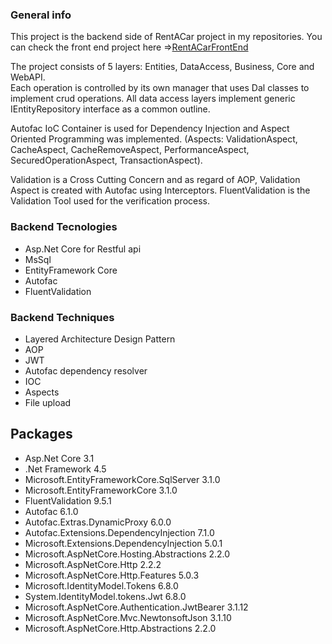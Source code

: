 ### General info
This project is the backend side of RentACar project in my repositories. You can check the front end project here =><a href="https://github.com/senozanAleyna/recap-frontend">RentACarFrontEnd</a>

The project consists of 5 layers: Entities, DataAccess, Business, Core and WebAPI.  
Each operation is controlled by its own manager that uses Dal classes to implement crud operations. All data access layers implement generic IEntityRepository interface as a common outline.

Autofac IoC Container is used for Dependency Injection and Aspect Oriented Programming was implemented.
(Aspects: ValidationAspect, CacheAspect, CacheRemoveAspect, PerformanceAspect, SecuredOperationAspect, TransactionAspect).

Validation is a Cross Cutting Concern and as regard of AOP, Validation Aspect is created with Autofac using Interceptors. 
FluentValidation is the Validation Tool used for the verification process.

### Backend Tecnologies
- Asp.Net Core for Restful api
- MsSql
- EntityFramework Core
- Autofac
- FluentValidation

### Backend Techniques
- Layered Architecture Design Pattern
- AOP
- JWT
- Autofac dependency resolver
- IOC
- Aspects
- File upload

## Packages
- Asp.Net Core 3.1
- .Net Framework 4.5
- Microsoft.EntityFrameworkCore.SqlServer 3.1.0
- Microsoft.EntityFrameworkCore 3.1.0
- FluentValidation 9.5.1
- Autofac 6.1.0
- Autofac.Extras.DynamicProxy 6.0.0
- Autofac.Extensions.DependencyInjection 7.1.0
- Microsoft.Extensions.DependencyInjection 5.0.1
- Microsoft.AspNetCore.Hosting.Abstractions 2.2.0
- Microsoft.AspNetCore.Http 2.2.2
- Microsoft.AspNetCore.Http.Features 5.0.3
- Microsoft.IdentityModel.Tokens 6.8.0
- System.IdentityModel.tokens.Jwt 6.8.0
- Microsoft.AspNetCore.Authentication.JwtBearer 3.1.12
- Microsoft.AspNetCore.Mvc.NewtonsoftJson 3.1.10
- Microsoft.AspNetCore.Http.Abstractions 2.2.0
